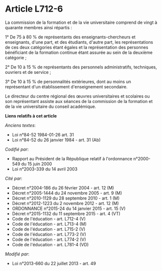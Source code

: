 # Article L712-6

La commission de la formation et de la vie universitaire comprend de vingt à quarante membres ainsi répartis :

1° De 75 à 80 % de représentants des enseignants-chercheurs et enseignants, d'une part, et des étudiants, d'autre part, les
représentations de ces deux catégories étant égales et la représentation des personnes bénéficiant de la formation continue
étant assurée au sein de la deuxième catégorie ;

2° De 10 à 15 % de représentants des personnels administratifs, techniques, ouvriers et de service ;

3° De 10 à 15 % de personnalités extérieures, dont au moins un représentant d'un établissement d'enseignement secondaire.

Le directeur du centre régional des œuvres universitaires et scolaires ou son représentant assiste aux séances de la
commission de la formation et de la vie universitaire du conseil académique.

**Liens relatifs à cet article**

_Anciens textes_:

  - Loi n°84-52 1984-01-26 art. 31
  - Loi n°84-52 du 26 janvier 1984 - art. 31 (Ab)

_Codifié par_:

  - Rapport au Président de la République relatif à l'ordonnance n°2000-549 du 15 juin 2000
  - Loi n°2003-339 du 14 avril 2003

_Cité par_:

  - Décret n°2004-186 du 26 février 2004 - art. 12 (M)
  - Décret n°2005-1444 du 24 novembre 2005 - art. 9 (M)
  - Décret n°2010-1129 du 28 septembre 2010 - art. 1 (M)
  - Décret n°2012-1223 du 2 novembre 2012 - art. 12 (M)
  - ORDONNANCE n°2015-24 du 14 janvier 2015 - art. 15 (V)
  - Décret n°2015-1132 du 11 septembre 2015 - art. 4 (VT)
  - Code de l'éducation - art. L712-4 (V)
  - Code de l'éducation - art. L713-4 (M)
  - Code de l'éducation - art. L715-2 (V)
  - Code de l'éducation - art. L773-2 (V)
  - Code de l'éducation - art. L774-2 (V)
  - Code de l'éducation - art. L781-4 (VD)

_Modifié par_:

  - Loi n°2013-660 du 22 juillet 2013 - art. 49
